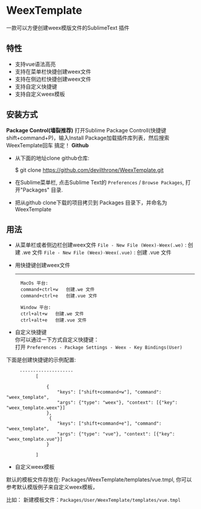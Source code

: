 # WeexTemplate
一款可以方便创建weex模版文件的SublimeText 插件

特性
------------
* 支持vue语法高亮
* 支持在菜单栏快捷创建weex文件
* 支持在侧边栏快捷创建weex文件
* 支持自定义快捷键
* 支持自定义weex模板


安装方式
------------
**Package Control(墙裂推荐)**
打开Sublime Package Controll(快捷键 shift+command+P)，输入Install Package加载插件库列表，然后搜索WeexTemplate回车 搞定！
**Github**

* 从下面的地址clone github仓库:

    $ git clone https://github.com/devilthrone/WeexTemplate.git
    
* 在Sublime菜单栏, 点击Sublime Text的 `Preferences` / `Browse Packages`, 打开"Packages" 目录.
 
* 把从github clone下载的项目拷贝到 Packages 目录下，并命名为 WeexTemplate

用法
-----

- 从菜单栏或者侧边栏创建weex文件
   `File - New File (Weex)-Weex(.we)` : 创建  .we 文件
   `File - New File (Weex)-Weex(.vue)` : 创建  .vue 文件
   
- 用快捷键创建weex文件

    --------------------
        MacOs 平台:
        command+ctrl+w   创建.we 文件
        command+ctrl+e   创建.vue 文件
        
        Window 平台:
        ctrl+alt+w   创建.we 文件
        ctrl+alt+e   创建.vue 文件
        
- 自定义快捷键       
你可以通过一下方式自定义快捷键：  
 打开 `Preferences - Package Settings - Weex - Key Bindings(User)  ` 
 
 下面是创建快捷键的示例配置:
        
         --------------------
               [
               	
                   {
                       "keys": ["shift+command+w"], "command": "weex_template",
                       "args": {"type": "weex"}, "context": [{"key": "weex_template.weex"}]
                   },
                    {
                       "keys": ["shift+command+e"], "command": "weex_template",
                       "args": {"type": "vue"}, "context": [{"key": "weex_template.vue"}]
                   }
                   
               ]

- 自定义weex模板

 默认的模板文件存放在: Packages/WeexTemplate/templates/vue.tmpl, 你可以参考默认模版例子来自定义weex模板， 
 
比如： 新建模板文件：`Packages/User/WeexTemplate/templates/vue.tmpl ` 

